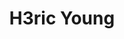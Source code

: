 ---
layout: home
title: "H3ric Young"
description: ————终身就职于Stark Industries<br>程序猿，经常瞎拍照，偶尔篮球，偶尔咖啡，偶尔柠檬茶，对，维他那种<br>该博客不定期发布文章，聊技术，聊摄影，聊咖啡，聊NBA<br>
tags: [Jekyll, theme, responsive, blog, template]
image:
  feature: typewriter.jpg
  lemontea: LemonTea.jpg
---